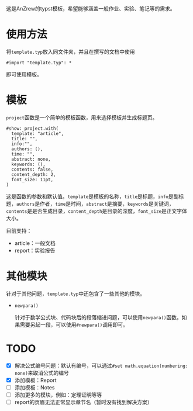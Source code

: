 这是AnZrew的typst模板，希望能够涵盖一般作业、实验、笔记等的需求。

# 使用方法

将`template.typ`放入同文件夹，并且在撰写的文档中使用
```typst
#import "template.typ": *
```
即可使用模板。

# 模板

`project`函数是一个简单的模板函数，用来选择模板并生成标题页。

```typst
#show: project.with(
  template: "article",
  title: "",
  info:"",
  authors: (),
  time: "",
  abstract: none,
  keywords: (),
  contents: false,
  content_depth: 2,
  font_size: 11pt,
)
```
这是函数的参数和默认值。`template`是模板的名称，`title`是标题，`info`是副标题，`authors`是作者，`time`是时间，`abstract`是摘要，`keywords`是关键词，`contents`是是否生成目录，`content_depth`是目录的深度，`font_size`是正文字体大小。

目前支持：
- article：一般文档
- report：实验报告

# 其他模块

针对于其他问题，`template.typ`中还包含了一些其他的模块。

- `newpara()`

    针对于数学公式块、代码块后的段落缩进问题，可以使用`newpara()`函数。如果需要另起一段，可以使用`#newpara()`调用即可。

# TODO

- [x] 解决公式编号问题：默认有编号，可以通过`#set math.equation(numbering: none)`来取消公式的编号
- [x] 添加模板：Report
- [ ] 添加模板：Notes
- [ ] 添加更多的模块，例如：定理证明等等
- [ ] report的页眉无法正常显示章节名（暂时没有找到解决方案）